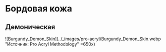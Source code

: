 # Бордовая кожа

## Демоническая

![Burgundy_Demon_Skin](../_images/pro-acryl/Burgundy_Demon_Skin.webp "Источник: Pro Acryl Methodology" =650x)
